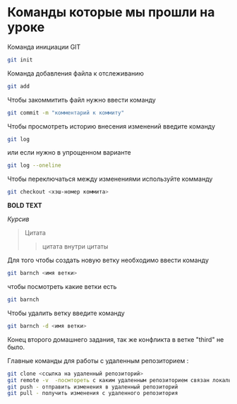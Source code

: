 # Команды которые мы прошли на уроке

Команда инициации GIT 
```sh
git init
```

Команда добавления файла к отслеживанию 
```sh
git add
```
Чтобы закоммитить файл нужно ввести команду
```sh
git commit -m "комментарий к коммиту"
```

Чтобы просмотреть историю внесения изменений введите команду
```sh
git log
```
или если нужно в упрощенном варианте 
```sh
git log --oneline
```
Чтобы переключаться между изменениями используйте комманду
```sh
git checkout <хэш-номер коммита>
```
**BOLD TEXT**

*Курсив*

>Цитата
>>цитата внутри цитаты

Для того чтобы создать новую ветку необходимо ввести команду

```sh
git barnch <имя ветки>
```
чтобы посмотреть какие ветки есть 
```sh
git barnch 
```
Чтобы удалить ветку введите команду
```sh
git barnch -d <имя ветки>
```
Конец второго домашнего задания, так же конфликта в ветке "third" не было.

Главные команды для работы с удаленным репозиторием :
```sh
git clone <ссылка на удаленный репозиторий>
git remote -v  -посмтореть с каким удаленным репозиторием связан локальный
git push - отправить изменения в удаленный репозиторий
git pull - получить изменения с удаленного репозитория
```